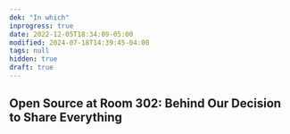 ```yaml
---
dek: "In which"
inprogress: true
date: 2022-12-05T18:34:09-05:00
modified: 2024-07-18T14:39:45-04:00
tags: null
hidden: true
draft: true
---
```

## Open Source at Room 302: Behind Our Decision to Share Everything
